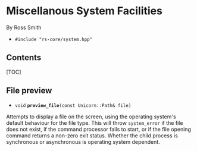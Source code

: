 # Miscellanous System Facilities #

By Ross Smith

* `#include "rs-core/system.hpp"`

## Contents ##

[TOC]

## File preview ##

* `void` **`preview_file`**`(const Unicorn::Path& file)`

Attempts to display a file on the screen, using the operating system's default
behaviour for the file type. This will throw `system_error` if the file does
not exist, if the command processor fails to start, or if the file opening
command returns a non-zero exit status. Whether the child process is
synchronous or asynchronous is operating system dependent.
